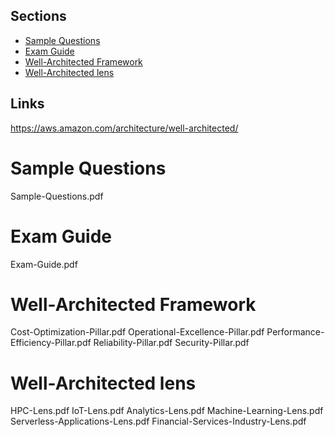 ## Sections
- [Sample Questions](#Sample-Questions)
- [Exam Guide](#Exam-Guide)
- [Well-Architected Framework](#Well-Architected-Framework)
- [Well-Architected lens](#Well-Architected-lens)


## Links
https://aws.amazon.com/architecture/well-architected/


# Sample Questions

Sample-Questions.pdf


# Exam Guide

Exam-Guide.pdf


# Well-Architected Framework

Cost-Optimization-Pillar.pdf
Operational-Excellence-Pillar.pdf
Performance-Efficiency-Pillar.pdf
Reliability-Pillar.pdf
Security-Pillar.pdf


# Well-Architected lens

HPC-Lens.pdf
IoT-Lens.pdf
Analytics-Lens.pdf
Machine-Learning-Lens.pdf
Serverless-Applications-Lens.pdf
Financial-Services-Industry-Lens.pdf